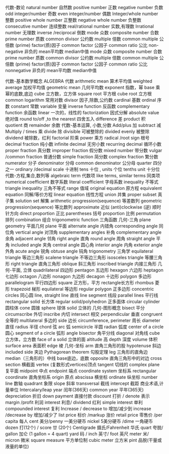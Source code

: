 代数-数论
natural number 自然数
positive number 正数
negative number 负数
odd integer/number 奇数
even integer/number 偶数
Integer/whole number 整数
positive whole number 正整数
negative whole number 负整数
consecutive number 连续整数
real/rational number 实数,有理数
Irrational number 无理数
inverse /reciprocal 倒数
mode 众数
composite number 合数
prime number 质数
common divisor 公约数
multiple 倍数
common multiple 公倍数
(prime) factor(质)因子
common factor 公因子
common ratio 公比
non-negative 非负的
mean平均数
median中值
mode 众数
composite number 合数
prime number 质数
common divisor 公约数
multiple 倍数
common multiple 公倍数
(prime) factor(质)因子
common factor 公因子
common ratio 公比
nonnegative 非负的
mean平均数
median中值


代数-基本数学概念
ALGEBRA 代数
arithmetic mean 算术平均值
weighted average 加权平均值
geometric mean 几何平均数
exponent 指数，幂
base 乘幂的底数,底边
cube 立方数，立方体
square root 平方根
cube root 立方根
common logarithm 常用对数
divisor 因子,除数,公约数
cardinal 基数
ordinal 序数
constant 常数
variable 变量
inverse function 反函数
complementary function 余函数
linear 一次的，线性的
factorization 因式分解
absolute value 绝对值
round to/off ,to the nearest 四舍五入
difference 差
product 积
quotient 商
remainder 余数
代数-基本运算, 小数,分数
Add/plus 加
subtract 减
Multiply / times 乘
divide 除
divisible 可被整除的
divided evenly 被整除
dividend 被除数，红利
factorial 阶乘
power 乘方
radical /root sign 根号
decimal fraction 纯小数
infinite decimal 无穷小数
recurring decimal 循环小数
proper fraction 真分数
improper fraction 假分数
mixed number 带分数
vulgar /common fraction 普通分数
simple fraction 简分数
complex fraction 繁分数
numerator 分子
denominator 分母
common denominator 公分母
quarter 四分之一
ordinary /decimal scale 十进制
tens 十位 , units 个位
tenths unit 十分位
代数-方程,集合,数列等
algebraic term 代数项
like terms, similar terms 同类项
numerical coefficient 数字系数
literal coefficient 字母系数
inequality 不等式
triangle inequality 三角不等式
range 值域
original equation 原方程
equivalent equation 同解/等价方程
linear equation 线性方程
union 并集
proper subset 真子集
solution set 解集
arithmetic progression(sequence)
等差数列
geometric progression(sequence)
等比数列
approximate 近似
(anti)clockwise (逆) 顺时针方向
direct proportion 正比
parentheses 括号
proportion 比例
permutation 排列
combination 组合
trigonometric function 三角函数
几何-三角
plane geometry 平面几何
plane 平面
alternate angle 内错角
corresponding angle 同位角
vertical angle 对顶角
supplementary angles 补角
complementary angle 余角
adjacent angle 邻角
right angle 直角
round angle 周角
straight angle 平角
included angle 夹角
central angle 圆心角
interior angle 内角
exterior angle 外角
acute angle 锐角
obtuse angle 钝角
trigonometry 三角学
equilateral triangle 等边三角形
scalene triangle 不等边三角形
isosceles triangle 等腰三角形
right triangle 直角三角形
oblique 斜三角形
inscribed triangle 内接三角形
几何-平面, 立体
quadrilateral 四边形
pentagon 五边形
hexagon 六边形
heptagon 七边形
octagon 八边形
nonagon 九边形
decagon 十边形
polygon 多边形
parallelogram 平行四边形
square 正方形，平方
rectangle长方形
rhombus 菱形
trapezoid 梯形
equilateral 等边形
regular polygon 正多边形
concentric circles 同心圆
line, straight line 直线
line segment 线段
parallel lines 平行线
rectangular solid 长方体
regular solid/polyhedron 正多面体
circular cylinder 圆柱体
cone 圆锥
sphere 球体
solid 立体的
几何-图形概念
bisect 平分
circumscribe 外切
inscribe 内切
intersect 相交
perpendicular 垂直
congruent 全等的
multilateral 多边的
side 边长
circumference, perimeter 周长
diameter 直径
radius 半径
chord 弦
arc 弧
semicircle 半圆
radian 弧度
center of a circle 圆心
segment of a circle 弧形
angle bisector 角平分线
diagonal 对角线
cube 立方体，立方数
face of a solid 立体的面
altitude 高
depth 深度
volume 体积
surface area 表面积
edge 棱
几何-坐标
arm 直角三角形的股
hypotenuse 斜边
included side 夹边
Pythagorean theorem 勾股定理
leg 三角形的直角边
median（三角形的）中线
base底边，底数
opposite 直角三角形中的对边
cross section 横截面
vertex (复数形式vertices)顶点
tangent 切线的
complex plane 复平面
midpoint 中点
endpoint 端点
coordinate system 坐标系
rectangular coordinate 直角坐标系
origin 原点
abscissa 横坐标
ordinate 纵坐标
number line 数轴
quadrant 象限
slope 斜率
transversal 截线
intercept 截距
商业术语,计量单位
Intercalary/leap year 闰年(366天)
common year 平年(365天)
depreciation 折旧
down payment 直接付款
discount 打折 / denote 表示
margin /profit 利润
interest 利息/ dividend 红利
simple interest 单利
compounded interest 复利
Increase / decrease to 增加/减少到
increase /decrease by 增加/减少了
list price 标价 /markup 涨价
retail price 零售价 /per capita 每人
cent 美分/penny 一美分硬币
nickel 5美分硬币 /dime 一角硬币
dozen 打(12个) / score 廿 (20个)
Centigrade 摄氏/Fahrenheit 华氏
quart 夸脱/ gallon 加仑
(1 gallon = 4 quart)
yard 码 / inch 英寸/ foot 英尺
meter 米/ micron 微米
square measure 平方单位制
cubic meter 立方米
pint 品脱(干量或液量的单位)